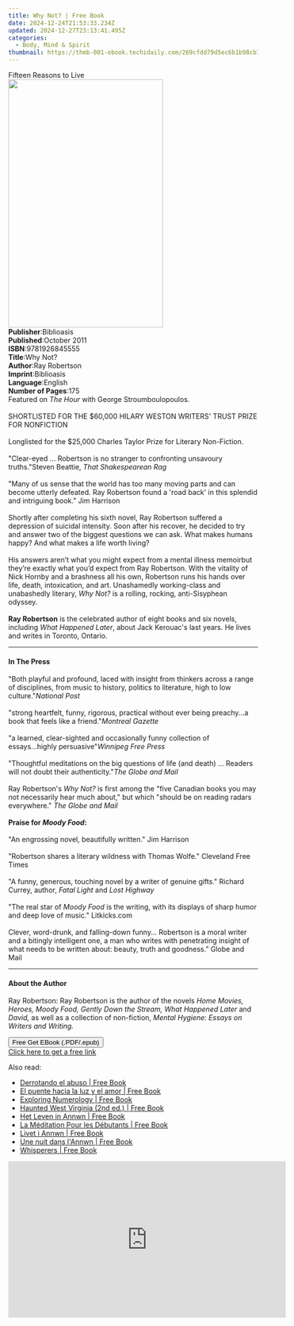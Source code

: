 ```yaml
---
title: Why Not? | Free Book
date: 2024-12-24T21:53:33.234Z
updated: 2024-12-27T23:13:41.495Z
categories:
  - Body, Mind & Spirit
thumbnail: https://thmb-001-ebook.techidaily.com/269cfdd79d5ec6b1b98cb77483b2e2ff98d1fbd8ae3dbfa7a86ccd044547200a.jpg
---
```

<main id="book-container">
  <div class="flex flex-col">
    <div class="book-brief flex-1 py-6 px-4 sm:p-6 md:py-10 md:px-8">
      <!-- brief-->
      <div class="book-brief-main">Fifteen Reasons to Live</div>
    </div>
    <div
      class="book-meta-info flex-1 grid gap-4 col-start-1 col-end-3 row-start-1 sm:mb-6 sm:grid-cols-4 lg:gap-6 lg:col-start-2 lg:row-end-6 lg:row-span-6 lg:mb-0"
    >
      <div
        class="book-meta-info-left place-content-center mt-4 p-4 text-sm leading-6 col-start-2 col-span-2 dark:text-slate-400"
      >
        <img
          class="w-full h-500 object-cover rounded-lg sm:h-255 sm:col-span-2 lg:col-span-full"
          src="https://img-001-ebook.techidaily.com/8c37a1749009333fa7e4fa28300d7e7d60afe90cc3b3fba9b41e782f8853fd17.jpg"
          alt=""
          width="312"
          height="500"
        />
      </div>
      <div
        class="book-meta-info-right mt-2 col-start-1 row-start-2 col-span-3 self-center"
      >
        <!-- meta data  -->
        <div class="flex flex-col px-4 md:px-8">
          <div class="flex-1">
            <strong>Publisher</strong>:<span class="px-2">Biblioasis</span>
          </div>
          <div class="flex-1">
            <strong>Published</strong>:<span class="px-2">October 2011</span>
          </div>
          <div class="flex-1">
            <strong>ISBN</strong>:<span class="px-2">9781926845555</span>
          </div>
          <div class="flex-1">
            <strong>Title</strong>:<span class="px-2">Why Not?</span>
          </div>
          <div class="flex-1">
            <strong>Author</strong>:<span class="px-2">Ray Robertson</span>
          </div>
          <div class="flex-1">
            <strong>Imprint</strong>:<span class="px-2">Biblioasis</span>
          </div>
          <div class="flex-1">
            <strong>Language</strong>:<span class="px-2">English</span>
          </div>
          <div class="flex-1">
            <strong>Number of Pages</strong>:<span class="px-2">175</span>
          </div>
        </div>
      </div>
    </div>
    <div class="book-description flex-1 py-6 px-4 sm:p-6 md:py-10 md:px-8">
      <div class="book-description-main">
        <div accordion-content="" id="description">
          Featured on <i>The Hour</i> with George Stroumboulopoulos.<br /><br />SHORTLISTED
          FOR THE $60,000 HILARY WESTON WRITERS' TRUST PRIZE FOR NONFICTION<br /><br />Longlisted
          for the $25,000 Charles Taylor Prize for Literary Non-Fiction.<br /><br />"Clear-eyed
          ... Robertson is no stranger to confronting unsavoury truths."Steven
          Beattie, <i>That Shakespearean Rag</i><br /><br />"Many of us sense
          that the world has too many moving parts and can become utterly
          defeated. Ray Robertson found a 'road back' in this splendid and
          intriguing book." Jim Harrison<br /><br />Shortly after completing his
          sixth novel, Ray Robertson suffered a depression of suicidal
          intensity. Soon after his recover, he decided to try and answer two of
          the biggest questions we can ask. What makes humans happy? And what
          makes a life worth living?<br /><br />His answers aren’t what you
          might expect from a mental illness memoirbut they’re exactly what
          you’d expect from Ray Robertson. With the vitality of Nick Hornby and
          a brashness all his own, Robertson runs his hands over life, death,
          intoxication, and art. Unashamedly working-class and unabashedly
          literary, <i>Why Not? </i>is a rolling, rocking, anti-Sisyphean
          odyssey.<br /><br /><b>Ray Robertson</b> is the celebrated author of
          eight books and six novels, including <i>What Happened Later</i>,
          about Jack Kerouac's last years. He lives and writes in Toronto,
          Ontario.<br />
        </div>
        <div class="accordion-fader"></div>
      </div>
    </div>
    <div class="book-excerpts flex-1 py-6 px-4 sm:p-6 md:py-10 md:px-8">
      <!-- excerpts-->
      <div class="book-excerpts-main">
        <hr />
        <h4 class="placeholder placeholder-heading">
          <span>In The Press</span>
        </h4>
        <p>
          "Both playful and profound, laced with insight from thinkers across a
          range of disciplines, from music to history, politics to literature,
          high to low culture."<i>National Post</i><br /><br />"strong
          heartfelt, funny, rigorous, practical without ever being preachy...a
          book that feels like a friend."<i>Montreal Gazette</i><br /><br />"a
          learned, clear-sighted and occasionally funny collection of
          essays...highly persuasive"<i>Winnipeg Free Press</i
          ><br /><br />"Thoughtful meditations on the big questions of life (and
          death) ... Readers will not doubt their authenticity."<i
            >The Globe and Mail</i
          ><br /><br />Ray Robertson's <i>Why Not?</i> is first among the "five
          Canadian books you may not necessarily hear much about," but which
          "should be on reading radars everywhere." <i>The Globe and Mail</i
          ><br /><br /><b>Praise for <i>Moody Food</i>:</b><br /><br />"An
          engrossing novel, beautifully written." Jim Harrison<br /><br />"Robertson
          shares a literary wildness with Thomas Wolfe." Cleveland Free Times<br /><br />"A
          funny, generous, touching novel by a writer of genuine gifts." Richard
          Currey, author, <i>Fatal Light</i> and <i>Lost Highway</i
          ><br /><br />"The real star of <i>Moody Food</i> is the writing, with
          its displays of sharp humor and deep love of music." Litkicks.com<br /><br />Clever,
          word-drunk, and falling-down funny... Robertson is a moral writer and
          a bitingly intelligent one, a man who writes with penetrating insight
          of what needs to be written about: beauty, truth and goodness.” Globe
          and Mail<br />
        </p>
      </div>
    </div>
    <div class="book-about-author flex-1 py-6 px-4 sm:p-6 md:py-10 md:px-8">
      <!-- about author-->
      <div class="book-main-author-main">
        <hr />
        <h4 class="placeholder placeholder-heading">
          <span>About the Author</span>
        </h4>
        <p>
          Ray Robertson: Ray Robertson is the author of the novels
          <i
            >Home Movies, Heroes, Moody Food, Gently Down the Stream, What
            Happened Later
          </i>
          and <i>David,</i> as well as a collection of non-fiction,
          <i>Mental Hygiene: Essays on Writers and Writing.</i>
        </p>
      </div>
    </div>
    <div class="book-free-get flex-1 py-6 px-4 sm:p-6 md:py-10 md:px-8">
      <button
        id="btn-free-get"
        class="bg-blue-500 hover:bg-blue-700 text-white font-bold py-2 px-4 rounded"
      >
        Free Get EBook (.PDF/.epub)
      </button>
      <div id="countdown-display" class="px-2 text-lg mt-2"></div>
      <a
        id="free-link"
        class="hidden bg-blue-500 hover:bg-blue-700 text-white font-bold py-2 px-4 rounded"
        href="https://www.ebooks.com/en-us/book/96386079/why-not/ray-robertson/"
        target="_blank"
        >Click here to get a free link</a
      >
    </div>
    <script>
      let countdownTime = 0;
      let countdownInterval = null;
      document
        .getElementById('btn-free-get')
        .addEventListener('click', startCountdown);
      function startCountdown() {
        countdownTime = new Date().getTime() + 60000 * 3;
        countdownInterval = setInterval(updateCountdown, 1000);
        document.getElementById('btn-free-get').disabled = true;
        document
          .getElementById('btn-free-get')
          .classList.add('bg-gray-500', 'cursor-not-allowed');
      }
      function updateCountdown() {
        let currentTime = new Date().getTime();
        let timeLeft = countdownTime - currentTime;
        let secondsLeft = Math.floor(timeLeft / 1000);
        document.getElementById('countdown-display').innerHTML =
          `Remaining time: ${secondsLeft} seconds.`;
        if (secondsLeft <= 0) {
          clearInterval(countdownInterval);
          document.getElementById('btn-free-get').classList.add('hidden');
          document.getElementById('free-link').classList.remove('hidden');
          document.getElementById('countdown-display').innerHTML = '';
        }
      }
    </script>
  </div>
</main>

<ins class="adsbygoogle"
      style="display:block"
      data-ad-client="ca-pub-7571918770474297"
      data-ad-slot="8358498916"
      data-ad-format="auto"
      data-full-width-responsive="true"></ins>
    

<span class="atpl-alsoreadstyle">Also read:</span>
<div><ul>
<li><a href="https://novels-ebooks.techidaily.com/209684183-9781547589975-derrotando-el-abuso/"><u>Derrotando el abuso | Free Book</u></a></li>
<li><a href="https://novels-ebooks.techidaily.com/209684202-9781547589920-el-puente-hacia-la-luz-y-el-amor/"><u>El puente hacia la luz y el amor | Free Book</u></a></li>
<li><a href="https://novels-ebooks.techidaily.com/209680792-9781601633989-exploring-numerology/"><u>Exploring Numerology | Free Book</u></a></li>
<li><a href="https://novels-ebooks.techidaily.com/209683750-9781493040827-haunted-west-virginia-2nd-ed/"><u>Haunted West Virginia (2nd ed.) | Free Book</u></a></li>
<li><a href="https://novels-ebooks.techidaily.com/209684192-9781547586912-het-leven-in-annwn/"><u>Het Leven in Annwn | Free Book</u></a></li>
<li><a href="https://novels-ebooks.techidaily.com/209684221-9781547580026-la-meditation-pour-les-debutants/"><u>La Méditation Pour les Débutants | Free Book</u></a></li>
<li><a href="https://novels-ebooks.techidaily.com/209684179-9781547586547-livet-i-annwn/"><u>Livet i Annwn | Free Book</u></a></li>
<li><a href="https://novels-ebooks.techidaily.com/209684215-9781547589180-une-nuit-dans-lannwn/"><u>Une nuit dans l'Annwn | Free Book</u></a></li>
<li><a href="https://novels-ebooks.techidaily.com/209681309-9781468308693-whisperers/"><u>Whisperers | Free Book</u></a></li>
</ul></div>

<!-- affiliate ads begin -->
<iframe width="560" height="315" src="https://www.youtube.com/embed/Un9G2_OdSRI?si=vAcGbco8DuWt4ypP" title="YouTube video player" frameborder="0" allow="accelerometer; autoplay; clipboard-write; encrypted-media; gyroscope; picture-in-picture; web-share" referrerpolicy="strict-origin-when-cross-origin" allowfullscreen></iframe>
<!-- affiliate ads end -->


